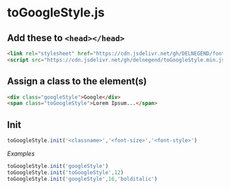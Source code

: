 # toGoogleStyle.js

## Add these to `<head></head>`
```html
<link rel="stylesheet" href="https://cdn.jsdelivr.net/gh/DELNEGEND/fonts@latest/GoogleSans.min.css">
<script src="https://cdn.jsdelivr.net/gh/delnegend/toGoogleStyle.min.js@latest/toGoogleStyle.min.js"></script>
```

## Assign a class to the element(s)

```html
<div class="googleStyle">Google</div>
<span class="toGoogleStyle">Lorem Ipsum...</span>
```

## Init
```javascript
toGoogleStyle.init('<classname>','<font-size>','<font-style>')
```

*Examples*
```Javascript
toGoogleStyle.init('googleStyle')
toGoogleStyle.init('toGoogleStyle',12)
toGoogleStyle.init('googleStyle',16,'bolditalic')
```
